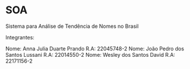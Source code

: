 # SOA
Sistema para Análise de Tendência de Nomes no Brasil


Integrantes:

Nome: Anna Julia Duarte Prando       R.A: 22045748-2
Nome: João Pedro dos Santos Lussani  R.A: 22014550-2
Nome: Wesley dos Santos David        R.A: 22171156-2 

